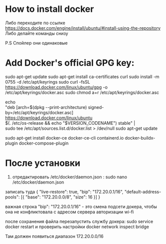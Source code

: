 # How to install docker 


Либо переходите по ссылке https://docs.docker.com/engine/install/ubuntu/#install-using-the-repository
Либо делайте команды снизу 

P.S Спойлер они одинаковые
# Add Docker's official GPG key:
sudo apt-get update
sudo apt-get install ca-certificates curl
sudo install -m 0755 -d /etc/apt/keyrings
sudo curl -fsSL https://download.docker.com/linux/ubuntu/gpg -o /etc/apt/keyrings/docker.asc
sudo chmod a+r /etc/apt/keyrings/docker.asc

echo \
  "deb [arch=$(dpkg --print-architecture) signed-by=/etc/apt/keyrings/docker.asc] https://download.docker.com/linux/ubuntu \
  $(. /etc/os-release && echo "$VERSION_CODENAME") stable" | \
  sudo tee /etc/apt/sources.list.d/docker.list > /dev/null
sudo apt-get update

sudo apt-get install docker-ce docker-ce-cli containerd.io docker-buildx-plugin docker-compose-plugin


# После установки

1. отредактировать /etc/docker/daemon.json : sudo nano /etc/docker/daemon.json


записать туда
{
  "live-restore": true,
  "bip": "172.20.0.1/16",
  "default-address-pools": [{
    "base": "172.20.0.0/8",
    "size": 16
  }]
}

важная строка "bip": "172.20.0.1/16" - это смена подсети докера, чтобы она не конфликтовала с адресом сервера авторизации wi-fi

после сохранения файла перезапустить службу докера: sudo service docker restart
и проверить настройки docker network inspect bridge

Там должен появиться диапазон 172.20.0.0/16

